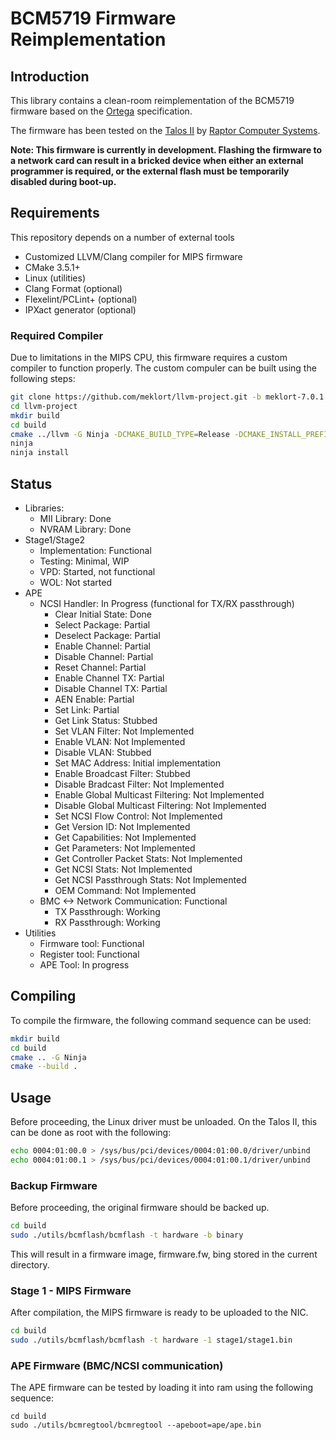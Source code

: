 # BCM5719 Firmware Reimplementation

## Introduction
This library contains a clean-room reimplementation of the BCM5719 firmware based on the [Ortega](https://github.com/hlandau/ortega/blob/master/rtg-spec.md) specification.

The firmware has been tested on the [Talos II](https://wiki.raptorcs.com/wiki/Talos_II) by [Raptor Computer Systems](https://www.raptorcs.com/).

**Note: This firmware is currently in development. Flashing the firmware to a network card can result in a bricked device when either an external programmer is required, or the external flash must be temporarily disabled during boot-up.**

## Requirements
This repository depends on a number of external tools
- Customized LLVM/Clang compiler for MIPS firmware
- CMake 3.5.1+
- Linux (utilities)
- Clang Format (optional)
- Flexelint/PCLint+ (optional)
- IPXact generator (optional)

### Required Compiler
Due to limitations in the MIPS CPU, this firmware requires a custom compiler to function properly.
The custom compuler can be built using the following steps:
```bash
git clone https://github.com/meklort/llvm-project.git -b meklort-7.0.1
cd llvm-project
mkdir build
cd build
cmake ../llvm -G Ninja -DCMAKE_BUILD_TYPE=Release -DCMAKE_INSTALL_PREFIX=~/llvm-bcm5719 -DLLVM_ENABLE_PROJECTS="lld;clang"
ninja
ninja install
```

## Status
  - Libraries:
    - MII Library: Done
    - NVRAM Library: Done   
  - Stage1/Stage2
    - Implementation: Functional
    - Testing: Minimal, WIP
    - VPD: Started, not functional
    - WOL: Not started
  - APE
    - NCSI Handler: In Progress (functional for TX/RX passthrough)
      - Clear Initial State: Done
      - Select Package: Partial
      - Deselect Package: Partial
      - Enable Channel: Partial
      - Disable Channel: Partial
      - Reset Channel: Partial
      - Enable Channel TX: Partial
      - Disable Channel TX: Partial
      - AEN Enable: Partial
      - Set Link: Partial
      - Get Link Status: Stubbed
      - Set VLAN Filter: Not Implemented
      - Enable VLAN: Not Implemented
      - Disable VLAN: Stubbed
      - Set MAC Address: Initial implementation
      - Enable Broadcast Filter: Stubbed
      - Disable Bradcast Filter: Not Implemented
      - Enable Global Multicast Filtering: Not Implemented
      - Disable Global Multicast Filtering: Not Implemented
      - Set NCSI Flow Control: Not Implemented
      - Get Version ID: Not Implemented
      - Get Capabilities: Not Implemented
      - Get Parameters: Not Implemented
      - Get Controller Packet Stats: Not Implemented
      - Get NCSI Stats: Not Implemented
      - Get NCSI Passthrough Stats: Not Implemented
      - OEM Command: Not Implemented
    - BMC <-> Network Communication: Functional
      - TX Passthrough: Working
      - RX Passthrough: Working
  - Utilities
    - Firmware tool: Functional
    - Register tool: Functional
    - APE Tool: In progress

## Compiling
To compile the firmware, the following command sequence can be used:
```bash
mkdir build
cd build
cmake .. -G Ninja
cmake --build .
```

## Usage
Before proceeding, the Linux driver must be unloaded. On the Talos II, this can be done as root with the following:
```bash
echo 0004:01:00.0 > /sys/bus/pci/devices/0004:01:00.0/driver/unbind
echo 0004:01:00.1 > /sys/bus/pci/devices/0004:01:00.1/driver/unbind
```

### Backup Firmware
Before proceeding, the original firmware should be backed up.
```bash
cd build
sudo ./utils/bcmflash/bcmflash -t hardware -b binary
```
This will result in a firmware image, firmware.fw, bing stored in the current directory.

### Stage 1 - MIPS Firmware
After compilation, the MIPS firmware is ready to be uploaded to the NIC.
```bash
cd build
sudo ./utils/bcmflash/bcmflash -t hardware -1 stage1/stage1.bin
```

### APE Firmware (BMC/NCSI communication)
The APE firmware can be tested by loading it into ram using the following sequence:
```base
cd build
sudo ./utils/bcmregtool/bcmregtool --apeboot=ape/ape.bin
```
